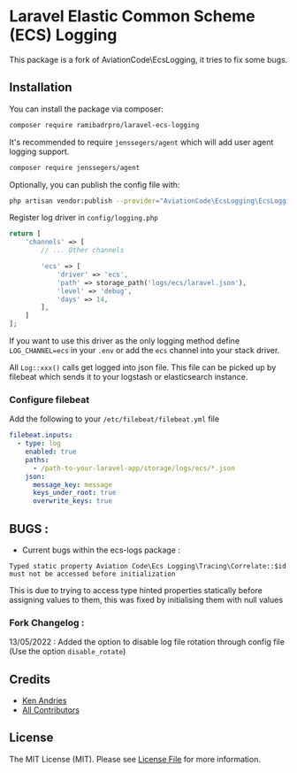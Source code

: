 # Laravel Elastic Common Scheme (ECS) Logging 
This package is a fork of AviationCode\EcsLogging, it tries to fix some bugs.


## Installation

You can install the package via composer:

```bash
composer require ramibadrpro/laravel-ecs-logging
```

It's recommended to require `jenssegers/agent` which will add user agent logging support.

```bash
composer require jenssegers/agent
```

Optionally, you can publish the config file with:

```bash
php artisan vendor:publish --provider="AviationCode\EcsLogging\EcsLoggingServiceProvider" --tag="config"
```

Register log driver in `config/logging.php`

```php
return [
    'channels' => [
        // ... Other channels

        'ecs' => [
            'driver' => 'ecs',
            'path' => storage_path('logs/ecs/laravel.json'),
            'level' => 'debug',
            'days' => 14,
        ],
    ]
];
```

If you want to use this driver as the only logging method define `LOG_CHANNEL=ecs` in your `.env` or add the `ecs` channel into your stack driver.

All `Log::xxx()` calls get logged into json file. This file can be picked up by filebeat which sends it to your logstash or elasticsearch instance.

### Configure filebeat

Add the following to your `/etc/filebeat/filebeat.yml` file

```yaml
filebeat.inputs:
  - type: log
    enabled: true
    paths:
      - /path-to-your-laravel-app/storage/logs/ecs/*.json
    json:
      message_key: message
      keys_under_root: true
      overwrite_keys: true
```
## BUGS :
- Current bugs within the ecs-logs package : 

```Typed static property Aviation Code\Ecs Logging\Tracing\Correlate::$id must not be accessed before initialization```

This is due to trying to access type hinted properties statically before assigning values to them,
this was fixed by initialising them with null values


### Fork Changelog :

13/05/2022 : 
Added the option to disable log file rotation through config file (Use the option `disable_rotate`)

## Credits

- [Ken Andries](https://github.com/DouglasDC3)
- [All Contributors](../../contributors)

## License

The MIT License (MIT). Please see [License File](LICENSE.md) for more information.

